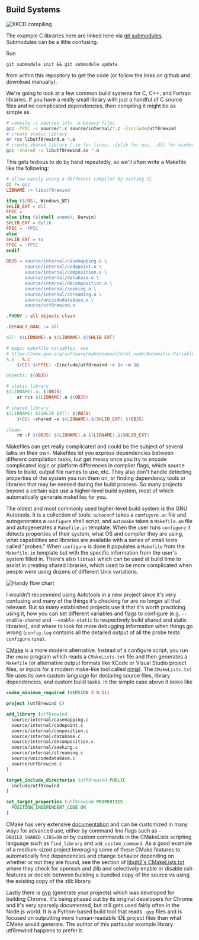 ## Build Systems

![XKCD compiling](https://imgs.xkcd.com/comics/compiling.png)

The example C libraries here are linked here via [git submodules](https://git-scm.com/docs/git-submodule).
Submodules can be a little confusing.

Run
```
git submodule init && git submodule update
```
from within this repository to get the code (or follow the links on github and download manually).

We're going to look at a few common build systems for C, C++, and Fortran libraries.
If you have a really small library with just a handful of C source files and no complicated
dependencies, then compiling it might be as simple as
```sh
# compile .c sources into .o binary files
gcc -fPIC -c source/*.c source/internal/*.c -Iinclude/utf8rewind
# create static library
ar rcs libutf8rewind.a *.o
# create shared library (.so for linux, .dylib for mac, .dll for windows)
gcc -shared -o libutf8rewind.so *.o
```

This gets tedious to do by hand repeatedly, so we'll often write a Makefile like the following:
```Makefile
# allow easily using a different compiler by setting CC
CC ?= gcc
LIBNAME := libutf8rewind

ifeq ($(OS), Windows_NT)
SHLIB_EXT = dll
FPIC =
else ifeq ($(shell uname), Darwin)
SHLIB_EXT = dylib
FPIC = -fPIC
else
SHLIB_EXT = so
FPIC = -fPIC
endif

OBJS = source/internal/casemapping.o \
       source/internal/codepoint.o \
       source/internal/composition.o \
       source/internal/database.o \
       source/internal/decomposition.o \
       source/internal/seeking.o \
       source/internal/streaming.o \
       source/unicodedatabase.o \
       source/utf8rewind.o

.PHONY : all objects clean

.DEFAULT_GOAL := all

all: $(LIBNAME).a $(LIBNAME).$(SHLIB_EXT)

# magic makefile variables, see
# https://www.gnu.org/software/make/manual/html_node/Automatic-Variables.html
%.o : %.c
	$(CC) $(FPIC) -Iinclude/utf8rewind -c $< -o $@

objects: $(OBJS)

# static library
$(LIBNAME).a: $(OBJS)
	ar rcs $(LIBNAME).a $(OBJS)

# shared library
$(LIBNAME).$(SHLIB_EXT): $(OBJS)
	$(CC) -shared -o $(LIBNAME).$(SHLIB_EXT) $(OBJS)

clean:
	rm -f $(OBJS) $(LIBNAME).a $(LIBNAME).$(SHLIB_EXT)
```

Makefiles can get really complicated and could be the subject of several talks on their own.
Makefiles let you express dependencies between different compilation tasks, but get messy
once you try to encode complicated logic or platform differences in compiler flags, which
source files to build, output file names to use, etc. They also don't handle detecting
properties of the system you run them on, or finding dependency tools or libraries that
may be needed during the build process. So many projects beyond a certain size use a
higher-level build system, most of which automatically generate makefiles for you.

The oldest and most commonly used higher-level build system is the GNU Autotools.
It is a collection of tools: `autoconf` takes a `configure.ac` file and autogenerates
a `configure` shell script, and `automake` takes a `Makefile.am` file and autogenerates
a `Makefile.in` template. When the user runs `configure` it detects properties of their
system, what OS and compiler they are using, what capabilities and libraries are available
with a series of small tests called "probes." When `configure` is done it populates a
`Makefile` from the `Makefile.in` template but with the specific information from the
user's system filled in. There's also `libtool` which can be used at build time to
assist in creating shared libraries, which used to be more complicated when people
were using dozens of different Unix variations.

![Handy flow chart](https://upload.wikimedia.org/wikipedia/commons/8/84/Autoconf-automake-process.svg)

I wouldn't recommend using Autotools in a new project since it's very confusing and
many of the things it's checking for are no longer all that relevant. But so many
established projects use it that it's worth practicing using it, how you can set
different variables and flags to configure (e.g. `--enable-shared` and `--enable-static`
to respectively build shared and static libraries), and where to look for more debugging
information when things go wrong (`config.log` contains all the detailed output of
all the probe tests `configure` runs).

[CMake](https://cmake.org) is a more modern alternative. Instead of a configure script,
you run the `cmake` program which reads a `CMakeLists.txt` file and then generates a
`Makefile` (or alternative output formats like XCode or Visual Studio project files,
or inputs for a modern make-like tool called [ninja](https://ninja-build.org/)).
The `CMakeLists.txt` file uses its own custom language for declaring source files,
library dependencies, and custom build tasks. In the simple case above it looks like
```cmake
cmake_minimum_required (VERSION 2.8.11)

project (utf8rewind C)

add_library (utf8rewind
  source/internal/casemapping.c
  source/internal/codepoint.c
  source/internal/composition.c
  source/internal/database.c
  source/internal/decomposition.c
  source/internal/seeking.c
  source/internal/streaming.c
  source/unicodedatabase.c
  source/utf8rewind.c
)

target_include_directories (utf8rewind PUBLIC
  include/utf8rewind
)

set_target_properties (utf8rewind PROPERTIES
  POSITION_INDEPENDENT_CODE ON
)
```

CMake has very extensive [documentation](https://cmake.org/cmake/help/latest/) and
can be customized in many ways for advanced use, either by command line flags such as
`-DBUILD_SHARED_LIBS=ON` or by custom commands in the CMakeLists scripting language
such as `find_library` and `add_custom_command`. As a good example of a medium-sized
project leveraging some of these CMake features to automatically find dependencies and
change behavior depending on whether or not they are found, see the section of [libgit2's
CMakeLists.txt](https://github.com/libgit2/libgit2/blob/029c93464f3124556286ccc46164c1d4181edfcc/CMakeLists.txt#L327-L362)
where they check for openssh and zlib and selectively enable or disable ssh features
or decide between building a bundled copy of the source vs using the existing copy of the
zlib library.

Lastly there is [gyp](https://gyp.gsrc.io/) (generate your projects) which was developed
for building Chrome. It's being phased out by its original developers for Chrome and it's
very sparsely documented, but still gets used fairly often in the Node.js world. It is
a Python-based build tool that reads `.gyp` files and is focused on outputting more
human-readable IDE project files than what CMake would generate. The author of this
particular example library utf8rewind happens to prefer it.
